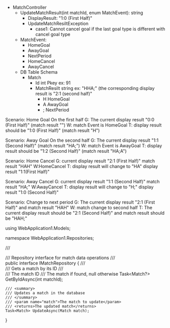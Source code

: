 ﻿* MatchController
    * UpdateMatchResult(int matchId, enum MatchEvent): string
        * DisplayResult: "1:0 (First Half)"
        * UpdateMatchResiltException
            * case1: Cannot cancel goal if the last goal type is different with cancel goal type
    * MatchEvent:
        * HomeGoal
        * AwayGoal
        * NextPeriod
        * HomeCancel
        * AwayCancel
    * DB Table Schema
        * Match
            * Id int Pkey ex: 91
            * MatchResilt string ex: "HHA;" (the corresponding display result is "2:1 (second half)"
                * H HomeGoal
                * A AwayGoal
                * ; NextPeriod



Scenario: Home Goal On the first half
G:  The current display result "0:0 (First Half)" (match result "")
W: match Event is HomeGoal
T: display result should be "1:0 (First Half)"  (match result "H")

Scenario: Away Goal On the second half
G:  The current display result "1:1 (Second Half)" (match result "HA;")
W: match Event is AwayGoal
T: display result should be "1:2 (Second Half)"  (match result "HA;A")

Scenario: Home Cancel
G:  current display result "2:1 (First Half)" match result "HAH"
W:HomeCancel
T: display result will change to "HA" display result "1:1(First Half)"

Scenario: Away Cancel
G:  current display result "1:1 (Second Half)" match result "HA;"
W:AwayCancel
T: display result will change to "H;" display result "1:0 (Second Half)"

Scenario: Change to next period
G: The current display result "2:1 (First Half)" and match result "HAH"
W: match change to second half
T: The current display result should be "2:1 (Second Half)" and match result should be "HAH;"

using WebApplication1.Models;

namespace WebApplication1.Repositories;

/// <summary>
/// Repository interface for match data operations
/// </summary>
public interface IMatchRepository
{
    /// <summary>
    /// Gets a match by its ID
    /// </summary>
    /// <param name="matchId">The match ID</param>
    /// <returns>The match if found, null otherwise</returns>
    Task<Match?> GetByIdAsync(int matchId);
    
    /// <summary>
    /// Updates a match in the database
    /// </summary>
    /// <param name="match">The match to update</param>
    /// <returns>The updated match</returns>
    Task<Match> UpdateAsync(Match match);
} 